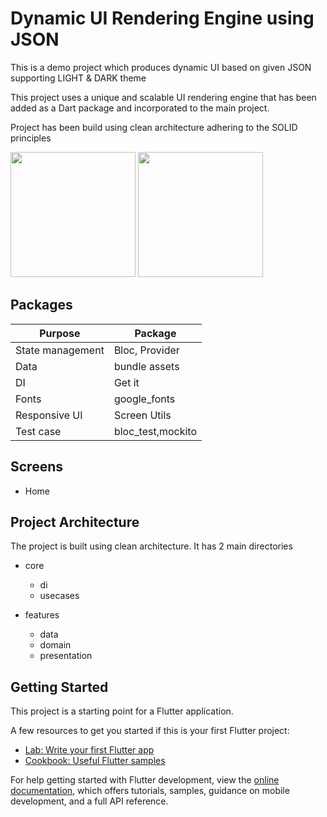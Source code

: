 # Dynamic UI Rendering Engine using JSON

This is a demo project which produces dynamic UI based on given JSON supporting LIGHT & DARK theme

This project uses a unique and scalable UI rendering engine that has been added as a Dart package and incorporated to the main project.

Project has been build using clean architecture adhering to the SOLID principles

<img src="https://github.com/Avadhesh-Pandey/ui_rendering_app/assets/42084941/2b4dcb07-0632-43ce-9c11-5c52f6635c99" width="200px">  <img src="https://github.com/Avadhesh-Pandey/ui_rendering_app/assets/42084941/8b07710e-5afd-44b8-978a-4f271c24d7b2" width="200px">


## Packages

| Purpose          | Package            |
|------------------|--------------------|
| State management | Bloc, Provider     |
| Data             | bundle assets      |
| DI               | Get it             |
| Fonts            | google_fonts       |
| Responsive UI    | Screen Utils       |
| Test case        | bloc_test,mockito  |

## Screens

- Home

## Project Architecture

The project is built using clean architecture. It has 2 main directories

- core
    - di
    - usecases

- features
    - data
    - domain
    - presentation

## Getting Started

This project is a starting point for a Flutter application.

A few resources to get you started if this is your first Flutter project:

- [Lab: Write your first Flutter app](https://docs.flutter.dev/get-started/codelab)
- [Cookbook: Useful Flutter samples](https://docs.flutter.dev/cookbook)

For help getting started with Flutter development, view the
[online documentation](https://docs.flutter.dev/), which offers tutorials,
samples, guidance on mobile development, and a full API reference.
